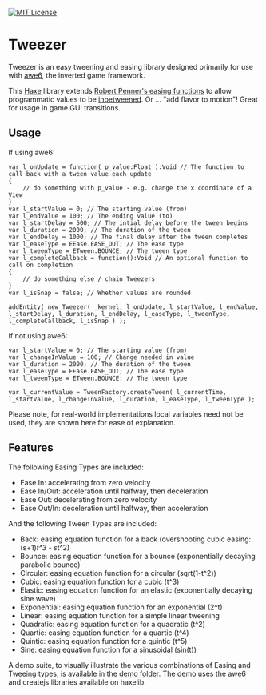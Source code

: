[![MIT License](https://img.shields.io/badge/license-MIT-blue.svg?style=flat)](LICENSE.md) 

# Tweezer
Tweezer is an easy tweening and easing library designed primarily for use with [awe6](http://awe6.org), the inverted game framework.

This [Haxe](http://haxe.org) library extends [Robert Penner's easing functions](http://robertpenner.com/easing/) to allow programmatic values to be [inbetweened](https://en.wikipedia.org/wiki/Inbetweening).  Or ... "add flavor to motion"!  Great for usage in game GUI transitions.
	
## Usage

If using awe6:

```
var l_onUpdate = function( p_value:Float ):Void // The function to call back with a tween value each update
{
	// do something with p_value - e.g. change the x coordinate of a View
}
var l_startValue = 0; // The starting value (from)
var l_endValue = 100; // The ending value (to)
var l_startDelay = 500; // The intial delay before the tween begins
var l_duration = 2000; // The duration of the tween
var l_endDelay = 1000; // The final delay after the tween completes
var l_easeType = EEase.EASE_OUT; // The ease type
var l_tweenType = ETween.BOUNCE; // The tween type
var l_completeCallback = function():Void // An optional function to call on completion
{
	// do something else / chain Tweezers
}
var l_isSnap = false; // Whether values are rounded

addEntity( new Tweezer( _kernel, l_onUpdate, l_startValue, l_endValue, l_startDelay, l_duration, l_endDelay, l_easeType, l_tweenType, l_completeCallback, l_isSnap ) );
```

If not using awe6:
	
```
var l_startValue = 0; // The starting value (from)
var l_changeInValue = 100; // Change needed in value
var l_duration = 2000; // The duration of the tween
var l_easeType = EEase.EASE_OUT; // The ease type
var l_tweenType = ETween.BOUNCE; // The tween type

var l_currentValue = TweenFactory.createTween( l_currentTime, l_startValue, l_changeInValue, l_duration, l_easeType, l_tweenType );
```

Please note, for real-world implementations local variables need not be used, they are shown here for ease of explanation.

## Features

The following Easing Types are included:
	
 * Ease In: accelerating from zero velocity
 * Ease In/Out: acceleration until halfway, then deceleration
 * Ease Out: decelerating from zero velocity
 * Ease Out/In: deceleration until halfway, then acceleration
 
And the following Tween Types are included:
	 
 * Back: easing equation function for a back (overshooting cubic easing: (s+1)*t^3 - s*t^2)
 * Bounce: easing equation function for a bounce (exponentially decaying parabolic bounce)
 * Circular: easing equation function for a circular (sqrt(1-t^2))
 * Cubic: easing equation function for a cubic (t^3)
 * Elastic: easing equation function for an elastic (exponentially decaying sine wave)
 * Exponential: easing equation function for an exponential (2^t)
 * Linear: easing equation function for a simple linear tweening
 * Quadratic: easing equation function for a quadratic (t^2)
 * Quartic: easing equation function for a quartic (t^4)
 * Quintic: easing equation function for a quintic (t^5)
 * Sine: easing equation function for a sinusoidal (sin(t))
 
A demo suite, to visually illustrate the various combinations of Easing and Tweeing types, is available in the [demo folder](https://github.com/hypersurge/tweezer/tree/master/demo).  The demo uses the awe6 and createjs libraries available on haxelib.
